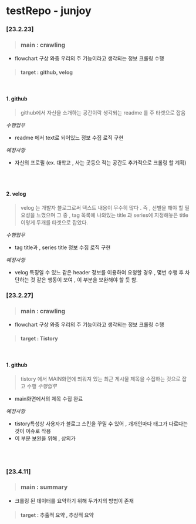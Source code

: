 # testRepo - junjoy








<h3> [23.2.23] </h3>


> ### main : crawling
- flowchart 구상 와중 우리의 주 기능이라고 생각되는 정보 크롤링 수행


> <h4> target : github, velog </h4>

<br>



#### 1. github

> github에서 자신을 소개하는 공간이락 생각되는 readme 를 주 타겟으로 잡음

_수행업무_

- readme 에서 text로 되어있느 정보 수집 로직 구현

_예정사항_ 
- 자신의 프로필 (ex. 대학교 , 사는 곳등으 적는 공간도 추가적으로 크롤링 할 계획)


<br>
<br>


#### 2. velog

> velog 는 개발자 블로그로써 텍스트 내용이 무수히 많다 . 
> 즉 , 선별을 해야 할 필요성을 느꼈으며 그 중 , tag 목록에 나와있는 title 과 series에 지정해놓은 title이렇게 두개를 타겟으로 잡았다.

_수행업무_

- tag title과 , series title 정보 수집 로직 구현

_예정사항_ 

- velog 특징일 수 있느 같은 header 정보를 이용하여 요청할 경우 , 몇번 수행 후 차단하는 것 같은 
행동이 보여 , 이 부분을 보완해야 할 듯 함.




<h3> [23.2.27] </h3>


> ### main : crawling
- flowchart 구상 와중 우리의 주 기능이라고 생각되는 정보 크롤링 수행


> <h4> target : Tistory </h4>

<br>


#### 1. github

> tistory 에서  MAIN화면에 띄워져 있는 최근 게시물 제목을 수집하는 것으로 잡고 수행
_수행업무_

- main화면에서의 제목 수집 완료

_예정사항_ 

- tistory특성상 사용자가 블로그 스킨을 꾸밀 수 있어 , 개개인마다 태그가 다르다는 것이 이슈로 작용
- 이 부분 보완을 위해 , 상의가 

<br>
<br>



<h3> [23.4.11] </h3>


> ### main : summary
- 크롤링 된 데이터를 요약하기 위해 두가지의 방법이 존재 


> <h4> target : 추출적 요약 , 추상적 요약 </h4>

<br>



